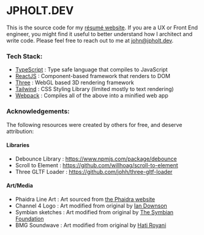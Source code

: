 # JPHOLT.DEV

This is the source code for my [résumé website](https://jpholt.dev). If you are a UX or Front End engineer, you might find it useful to better understand how I architect and write code. Please feel free to reach out to me at [john@jpholt.dev](mailto:john@jpholt.dev).

### Tech Stack:

- [TypeScript](https://www.typescriptlang.org/) : Type safe language that compiles to JavaScript
- [ReactJS](https://react.dev/) : Component-based framework that renders to DOM
- [Three](https://threejs.org/) : WebGL based 3D rendering framework
- [Tailwind](https://tailwindcss.com/) : CSS Styling Library (limited mostly to text rendering)
- [Webpack](https://webpack.js.org/) : Compiles all of the above into a minified web app

### Acknowledgements:

The following resources were created by others for free, and deserve attribution:

#### Libraries

- Debounce Library : https://www.npmjs.com/package/debounce
- Scroll to Element : https://github.com/willhoag/scroll-to-element
- Three GLTF Loader : https://github.com/johh/three-gltf-loader

#### Art/Media

- Phaidra Line Art : Art sourced from [the Phaidra website](https://phaidra.ai)
- Channel 4 Logo : Art modified from original by [Ian Downson](https://sketchfab.com/3d-models/3d-channel-4-uk-logo-a87a47642fae40839ac43ece29112390)
- Symbian sketches : Art modified from original by [The Symbian Foundation](https://www.flickr.com/photos/symbianfoundation/)
- BMG Soundwave : Art modified from original by [Hati Royani](https://www.vecteezy.com/vector-art/580041-sound-waves-vector-illustration)
